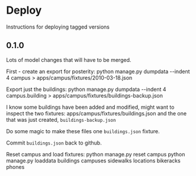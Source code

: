 # Deploy

Instructions for deploying tagged versions

## 0.1.0

Lots of model changes that will have to be merged.

First - create an export for posterity:
    python manage.py dumpdata --indent 4 campus > apps/campus/fixtures/2010-03-18.json

Export just the buildings:
    python manage.py dumpdata --indent 4 campus.building > apps/campus/fixtures/buildings-backup.json

I know some buildings have been added and modified, might want to inspect the two fixtures:
    apps/campus/fixtures/buildings.json
and the one that was just created, `buildings-backup.json`

Do some magic to make these files one `buildings.json` fixture.

Commit `buildings.json` back to github.

Reset campus and load fixtures:
    python manage.py reset campus
    python manage.py loaddata buildings campuses sidewalks locations bikeracks phones
